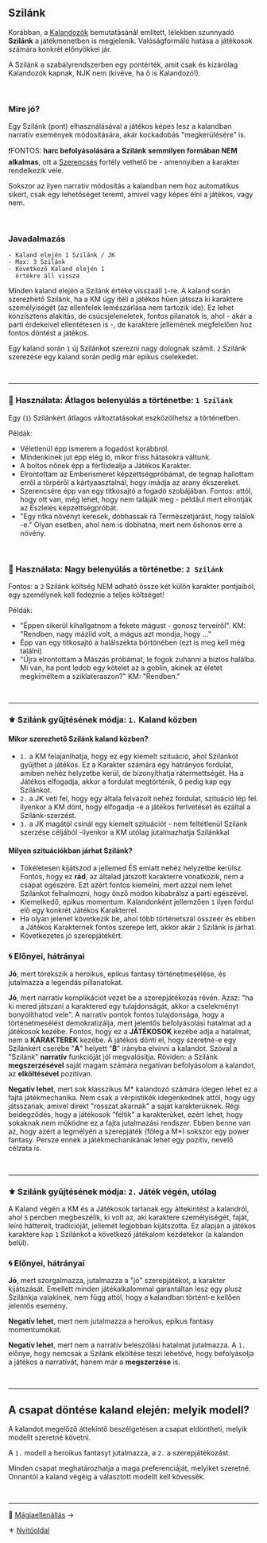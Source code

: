 ## Szilánk

Korábban, a [Kalandozók](012_kalandozok_elotortenet_szemelyiseg_felszereles.md) bemutatásánál említett, lélekben szunnyadó **Szilánk** a játékmenetben is megjelenik. Valóságformáló hatása a játékosok számára konkrét előnyökkel jár.

A Szilánk a szabályrendszerben egy pontérték, amit csak és kizárólag Kalandozók kapnak, NJK nem (kivéve, ha ő is Kalandozó!).

<br />

### Mire jó?

Egy Szilánk (pont) elhasználásával a játékos képes lesz a kalandban narratív események módosítására, akár kockadobás "megkerülésére" is.

❗FONTOS: **harc befolyásolására a Szilánk semmilyen formában NEM alkalmas**, ott a [Szerencsés](fortelyok.altalanos/szerencses.md) fortély vethető be - amennyiben a karakter rendelkezik vele.

Sokszor az ilyen narratív módosítás a kalandban nem hoz automatikus sikert, csak egy lehetőséget teremt, amivel vagy képes élni a játékos, vagy nem.

<br />

### Javadalmazás

```
- Kaland elején 1 Szilánk / JK
- Max: 3 Szilánk
- Következő Kaland elején 1 
  értékre áll vissza
```

Minden kaland elején a Szilánk értéke visszaáll `1`-re. A kaland során szerezhető Szilánk, ha a KM úgy ítéli a játékos hűen játssza ki karaktere személyiségét (az ellenfelek lemészárlása nem tartozik ide). Ez lehet konzisztens alakítás, de csúcsjeleneletek, fontos pilanatok is, ahol - akár a parti érdekeivel ellentétesen is -, de karaktere jellemének megfelelően hoz fontos döntést a játékos.

Egy kaland során `1` új Szilánkot szerezni nagy dolognak számít. `2` Szilánk szerezése egy kaland során pedig már epikus cselekedet.

<br />

---
### 🔆 Használata: Átlagos belenyúlás a történetbe: `1 Szilánk`

Egy (`1`) Szilánkért átlagos változtatásokat eszközölhetsz a történetben.

Példák:
- Véletlenül épp ismerem a fogadóst korábbról.
- Mindenkinek jut épp elég ló, mikor friss hátasokra váltunk.
- A boltos nőnek épp a férfiideálja a Játékos Karakter.
- Elrontottam az Emberismeret képzettségpróbámat, de tegnap hallottam erről a törpéről a kártyaasztalnál, hogy imádja az arany ékszereket.
- Szerencsére épp van egy titkosajtó a fogadó szobájában. Fontos: attól, hogy ott van, még lehet, hogy nem taláják meg - például mert elrontják az Észlelés képzettségpróbát.
- "Egy ritka növényt keresek, dobhassak rá Természetjárást, hogy találok -e." Olyan esetben, ahol nem is dobhatna, mert nem őshonos erre a növény.

<br />

### 🔆 Használata: Nagy belenyúlás a történetbe: `2 Szilánk`

Fontos: a `2` Szilánk költség NEM adható össze két külön karakter pontjaiból, egy személynek kell fedeznie a teljes költséget!

Példák:
- "Éppen sikerül kihallgatnom a fekete mágust - gonosz terveiről". KM: "Rendben, nagy mázlid volt, a mágus azt mondja, hogy ..."
- Épp van egy titkosajtó a halálszekta börtönében (ezt is meg kell még találni)
- "Újra elrontottam a Mászás próbámat, le fogok zuhanni a biztos halálba. Mi van, ha pont ledob egy kötelet az a goblin, akinek az életét megkíméltem a sziklateraszon?" KM: "Rendben."

<br />

---
### ⚜️ Szilánk gyűjtésének módja: `1.` Kaland közben

#### Mikor szerezhető Szilánk kaland közben?

- `1.` a KM felajánlhatja, hogy ez egy kiemelt szituáció, ahol Szilánkot gyűjthet a játékos. Ez a Karakter számára egy hátrányos fordulat, amiben nehéz helyzetbe kerül, de bizonyíthatja rátermettségét. Ha a Játékos elfogadja, akkor a fordulat megtörténik, ő pedig kap egy Szilánkot.
- `2.` a JK veti fel, hogy egy általa felvázolt nehéz fordulat, szituáció lép fel. Ilyenkor a KM dönt, hogy elfogadja -e a játékos ferlvetését és ezáltal a Szilánk-szerzést.
- `3.` a JK magától csinál egy kiemelt szituációt - nem feltétlenül Szilánk szerzése céljából -ilyenkor a KM utólag jutalmazhatja Szilánkkal

#### Milyen szituációkban járhat **Szilánk**?

- Tökéletesen kijátszod a jellemed ÉS emiatt nehéz helyzetbe kerülsz. Fontos, hogy ez **rád**, az általad játszott karakterre vonatkozik, nem a csapat egészére. Ezt azért fontos kiemelni, mert azzal nem lehet Szilánkot felhalmozni, hogy önző módon kibabrálsz a parti egészével.
- Kiemelkedő, epikus momentum. Kalandonként jellemzően `1` ilyen fordul elő egy konkrét Játékos Karakterrel.
- Ha olyan jelenet következik be, ahol több történetszál összeér és ebben a Játékos Karakternek fontos szerepe lett, akkor akár `2` Szilánk is járhat.
- Következetes jó szerepjátékért.

### 🌀 Előnyei, hátrányai

**Jó**, mert törekszik a heroikus, epikus fantasy történetmesélése, és jutalmazza a legendás pillanatokat.

**Jó**, mert narratív komplikációt vezet be a szerepjátékozás révén. Azaz: "ha ki mered játszani a karaktered egy tulajdonságát, akkor a cselekményt bonyolíthatod vele". A narratív pontok fontos tulajdonsága, hogy a történetmesélést demokratizálja, mert jelentős befolyásolási hatalmat ad a játékosok kezébe. Fontos, hogy ez a **JÁTÉKOSOK** kezébe adja a hatalmat, nem a **KARAKTEREK** kezébe. A játékos dönti el, hogy szeretné-e egy Szilánkért cserébe "**A**" helyett "**B**" irányba elvinni a kalandot. Szóval a "Szilánk" **narratív** funkcióját jól megvalósítja. Röviden: a Szilánk **megszerzésével** saját magam számára negatívan befolyásolom a kalandot, az **elköltésével** pozitívan.

 **Negatív lehet**, mert sok klasszikus M\* kalandozó számára idegen lehet ez a fajta játékmechanika. Nem csak a vérpistikék idegenkednek attól, hogy úgy játsszanak, amivel direkt "rosszat akarnak" a saját karakterüknek. Régi beidegződés, hogy a játékosok "féltik" a karakterüket, ezért lehet, hogy sokaknak nem működne ez a fajta jutalmazási rendszer. Ebben benne van az, hogy azért a legmélyén a szerepjáték (főleg a M\*) sokszor egy power fantasy. Persze ennek a játékmechanikának lehet egy pozitív, nevelő célzata is.

<br />

---
### ⚜️ Szilánk gyűjtésének módja: `2.` Játék végén, utólag

A Kaland végén a KM és a Játékosok tartanak egy áttekintést a kalandról, ahol `5` percben megbeszélik, ki volt az, aki karaktere személyiségét, faját, leíró háttereit, tradícióját, jellemét legjobban kijátszotta. Ez alapján a játékos karaktere kap `1` Szilánkot a következő játékalom kezdetekor (a kalandon belül).

### 🌀 Előnyei, hátrányai

**Jó**, mert szorgalmazza, jutalmazza a "jó" szerepjátékot, a karakter kijátszását. Emellett minden játékalkalommal garantáltan lesz egy plusz Szilánkja valakinek, nem függ attól, hogy a kalandban történt-e kellően jelentős esemény.

 **Negatív lehet**, mert nem jutalmazza a heroikus, epikus fantasy momentumokat.
 
 **Negatív lehet**, mert nem a narratív beleszólási hatalmat jutalmazza. A `1.` előnye, hogy nemcsak a Szilánk elköltése teszi lehetővé, hogy befolyásolja a játékos a narratívát, hanem már a **megszerzése** is.

<br />

---
## A csapat döntése kaland elején: melyik modell?

A kalandot megelőző áttekintő beszélgetésen a csapat eldöntheti, melyik modellt szeretné követni.

A `1.` modell a heroikus fantasyt jutalmazza, a `2.` a szerepjátékozást.

Minden csapat meghatározhatja a maga preferenciáját, melyiket szeretné. Onnantól a kaland végéig a választott modellt kell kövessék.

<br />

---

🔗 [Mágiaellenállás](017_04_magiaellenallas.md) →

⚜️ [Nyitóoldal](start.md#1-karakteralkot%C3%A1s)
